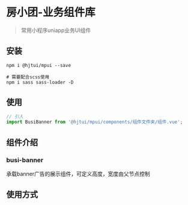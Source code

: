 # 房小团-业务组件库

> 常用小程序uniapp业务UI组件

## 安装

```
npm i @hjtui/mpui --save

# 需要配合scss使用
npm i sass sass-loader -D
```

## 使用

```js
// 引入
import BusiBanner from '@hjtui/mpui/components/组件文件夹/组件.vue';
```

## 组件介绍

### busi-banner

承载banner广告的展示组件，可定义高度，宽度由父节点控制

## 使用方式
